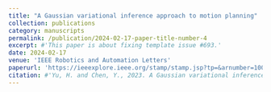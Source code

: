 ```yaml
---
title: "A Gaussian variational inference approach to motion planning"
collection: publications
category: manuscripts
permalink: /publication/2024-02-17-paper-title-number-4
excerpt: #'This paper is about fixing template issue #693.'
date: 2024-02-17
venue: 'IEEE Robotics and Automation Letters'
paperurl: 'https://ieeexplore.ieee.org/stamp/stamp.jsp?tp=&arnumber=10068240'
citation: #'Yu, H. and Chen, Y., 2023. A Gaussian variational inference approach to motion planning. IEEE Robotics and Automation Letters, 8(5), pp.2518-2525.'
---
```


